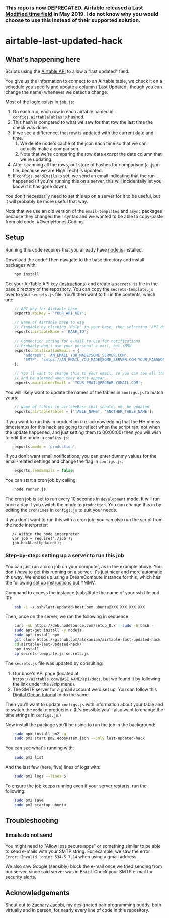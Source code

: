 ### This repo is now DEPRECATED. Airtable released a [Last Modified time field](https://support.airtable.com/hc/en-us/articles/360022745493-Last-modified-time-field) in May 2019. I do not know why you would choose to use this instead of their supported solution.

# airtable-last-updated-hack

## What's happening here 

Scripts using the [Airtable API](https://airtable.com/api) to allow a "last updated" field.

You give us the information to connect to an Airtable table, we check it on a schedule you specify
and update a column ('Last Updated', though you can change the name) whenever we detect a change.

Most of the logic exists in `job.js`:

1. On each run, each row in each airtable named in  `configs.airtableTables` is hashed.
2. This hash is compared to what we saw for that row the last time the check was done.
3. If we see a difference, that row is updated with the current date and time.
   1. We delete node's cache of the json each time so that we can actually make a comparison.
   2. Note that we're comparing the row data _except_ the date column that we're updating.
4. After scanning all the rows, out store of hashes for comparison (a .json file, because
   we are High Tech) is updated.
5. If `configs.sendEmails` is set, we send an email indicating that the run happened (if you're
   running this on a server, this will incidentally let you know if it has gone down).

You don't necessarily need to set this up on a server for it to be useful, but it will probably
be more useful that way.

Note that we use an old version of the `email-templates` and `async` packages because they changed
their syntax and we wanted to be able to copy-paste from old code. #OverlyHonestCoding

## Setup

Running this code requires that you already have [node.js](https://nodejs.org/en/) installed.

Download the code! Then navigate to the base directory and install packages with:

```bash
    npm install
```

Get your AirTable API key ([instructions](https://support.airtable.com/hc/en-us/articles/219046777-How-do-I-get-my-API-key-))
and create a `secrets.js` file in the base directory of the repository. You can copy the `secrets-template.js` over to your
`secrets.js` file. You'll then want to fill in the contents, which are:

```javascript
    // API key for Airtable base
    exports.apiKey = 'YOUR_API_KEY';

    // Name of Airtable base to use
    // Findable by clicking 'Help' in your base, then selecting 'API documentation'
    exports.airtableBase = 'BASE_ID';

    // Connection string for e-mail to use for notifications
    // Probably don't use your personal e-mail, but YMMV
    exports.notificationEmail = {
        'address': 'AN_EMAIL_YOU_MADE@SOME_SERVER.COM',
        'SMTP': 'smtps://AN_EMAIL_YOU_MADE@SOME_SERVER.COM:YOUR_PASSWORD@smtp.SOME_SERVER.COM' 
    };

    // You'll want to change this to your email, so you can see all those sweet notifications
    // and be alarmed when they don't appear
    exports.maintainerEmail = 'YOUR_EMAIL@PROBABLYGMAIL.COM';
```

You will likely want to update the names of the tables in `configs.js` to match yours:

```javascript
    // Name of tables in airtabeBase that should, uh, be updated
    exports.airtableTables = ['TABLE_NAME', 'ANOTHER_TABLE_NAME'];
```

If you want to run this in production (i.e. acknowledging that the HH:mm:ss timestamps for this hack
are going to reflect when the script ran, not when the update happened, and just setting them to
00:00:00) then you will wish to edit the mode in `configs.js`:

```javascript
    exports.mode = 'production';
```

If you don't want email notifications, you can enter dummy values for the email-related settings and
change the flag in `configs.js`:

```javascript
    exports.sendEmails = false;
```
You can start a cron job by calling:

```bash
    node runner.js
```
The cron job is set to run every 10 seconds in `development` mode. It will run once a day if you
switch the mode to `production`. You can change this in by editing the `cronTimes` in `configs.js`
to suit your needs.

If you don't want to run this with a cron job, you can also run the script from the node interpreter:

```node
   // Within the node interpreter
   var job = require('./job');
   job.hackLastUpdated();
```

### Step-by-step: setting up a server to run this job

You can just run a cron job on your computer, as in the example above. You don't _have_ to 
get this running on a server. It's just nicer and more automatic this way. We ended up using
a DreamCompute instance for this, which has the following
[set up instructions](dreamcompute_link) but YMMV.

Command to access the instance (substitute the name of your ssh file and IP):

```bash
    ssh -i ~/.ssh/last-updated-host.pem ubuntu@XXX.XXX.XXX.XXX
```

Then, once on the server, we ran the following in sequence:

```bash
    curl -sL https://deb.nodesource.com/setup_8.x | sudo -E bash -
    sudo apt-get install -y nodejs
    sudo apt install npm
    git clone https://github.com/alexanian/airtable-last-updated-hack
    cd airtable-last-updated-hack/
    npm install
    cp secrets-template.js secrets.js
```

The `secrets.js` file was updated by consulting:

1. Our base's API page (located at `https://airtable.com/BASE_NAME/api/docs`, but we found it by
   following the link under the *Help* menu).
2. The SMTP server for a gmail account we'd set up. You can follow this
   [Digital Ocean tutorial](smtp_link) to do the same.

Then you'll want to update `configs.js` with information about your table and to switch the
`mode` to production. (It's possible you'll also want to change the time strings in `configs.js`.)

Now install the package you'll be using to run the job in the background:

```bash
    sudo npm install pm2 -g
    sudo pm2 start pm2.ecosystem.json --only last-updated-hack
```

You can see what's running with:

```bash
    sudo pm2 list
```

And the last few (here, five) lines of logs with:

```bash
    sudo pm2 logs --lines 5
```
To ensure the job keeps running even if your server restarts, run the following:

```bash
    sudo pm2 save
    sudo pm2 startup ubuntu
```

[dreamcompute_link]: https://help.dreamhost.com/hc/en-us/articles/215912848-How-to-launch-and-manage-instances-with-the-DreamCompute-dashboard
[smtp_link]: https://www.digitalocean.com/community/tutorials/how-to-use-google-s-smtp-server


## Troubleshooting

### Emails do not send

You might need to "Allow less secure apps" or something similar to be able to send e-mails with
your SMTP string. For example, we saw the error `Error: Invalid login: 534-5.7.14` when using a
gmail address.

We also saw Google (sensibly) block the e-mail once we tried sending from our server, since said
server was in Brazil. Check your SMTP e-mail for security alerts.

## Acknowledgements

Shout out to [Zachary Jacobi](https://github.com/zejacobi), my designated pair programming buddy,
both virtually and in person, for nearly every line of code in this repository.
